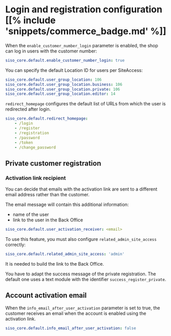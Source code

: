 # Login and registration configuration [[% include 'snippets/commerce_badge.md' %]]

When the `enable_customer_number_login` parameter is enabled, the shop can log in users with the customer number:

``` yaml
siso_core.default.enable_customer_number_login: true
```

You can specify the default Location ID for users per SiteAccess:

``` yaml
siso_core.default.user_group_location: 106
siso_core.default.user_group_location.business: 106
siso_core.default.user_group_location.private: 106
siso_core.default.user_group_location.editor: 14
```

`redirect_homepage` configures the default list of URLs from which the user is redirected after login.

``` yaml
siso_core.default.redirect_homepage:
    - /login
    - /register
    - /registration
    - /password
    - /token
    - /change_password
```

## Private customer registration

### Activation link recipient

You can decide that emails with the activation link are sent to a different email address rather than the customer.

The email message will contain this additional information:

- name of the user
- link to the user in the Back Office

``` yaml
siso_core.default.user_activation_receiver: <email>
```

To use this feature, you must also configure `related_admin_site_access` correctly:

``` yaml
siso_core.default.related_admin_site_access: 'admin'
```

It is needed to build the link to the Back Office.

You have to adapt the success message of the private registration. The default one uses a text module with the identifier `success_register_private`.

## Account activation email

When the `info_email_after_user_activation` parameter is set to true,
the customer receives an email when the account is enabled using the activation link.

``` yaml
siso_core.default.info_email_after_user_activation: false
```
